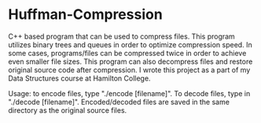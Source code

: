 # Huffman-Compression
C++ based program that can be used to compress files. This program utilizes binary trees and queues in order to optimize compression speed. 
In some cases, programs/files can be compressed twice in order to achieve even smaller file sizes. This program can also decompress files
and restore original source code after compression. I wrote this project as a part of my Data Structures course at Hamilton College.


Usage:
to encode files, type "./encode [filename]". To decode files, type in "./decode [filename]". Encoded/decoded files are saved in the same directory 
as the original source files.
